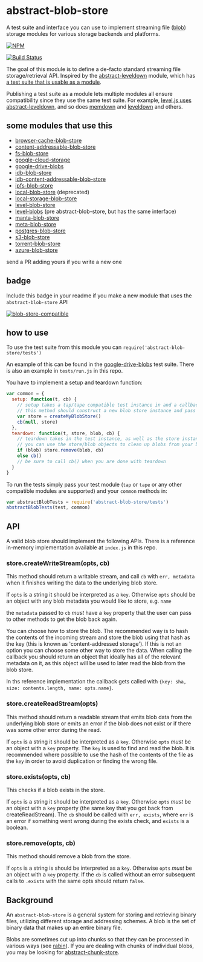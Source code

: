 # abstract-blob-store

A test suite and interface you can use to implement streaming file ([blob](http://en.wikipedia.org/wiki/Binary_large_object)) storage modules for various storage backends and platforms.

[![NPM](https://nodei.co/npm/abstract-blob-store.png)](https://nodei.co/npm/abstract-blob-store/)

[![Build Status](http://img.shields.io/travis/maxogden/abstract-blob-store.svg?style=flat)](https://travis-ci.org/maxogden/abstract-blob-store)

The goal of this module is to define a de-facto standard streaming file storage/retrieval API. Inspired by the [abstract-leveldown](https://github.com/rvagg/abstract-leveldown) module, which has [a test suite that is usable as a module](https://github.com/rvagg/abstract-leveldown/tree/master/abstract).

Publishing a test suite as a module lets multiple modules all ensure compatibility since they use the same test suite. For example, [level.js uses abstract-leveldown](https://github.com/maxogden/level.js/blob/master/test/test.js), and so does [memdown](https://github.com/rvagg/memdown/blob/master/test.js) and [leveldown](https://github.com/rvagg/node-leveldown/blob/master/test/close-test.js) and others.

## some modules that use this

- [browser-cache-blob-store](https://github.com/gmaclennan/browser-cache-blob-store)
- [content-addressable-blob-store](https://github.com/mafintosh/content-addressable-blob-store)
- [fs-blob-store](https://github.com/mafintosh/fs-blob-store)
- [google-cloud-storage](https://github.com/maxogden/google-cloud-storage)
- [google-drive-blobs](https://github.com/maxogden/google-drive-blobs)
- [idb-blob-store](https://github.com/substack/idb-blob-store)
- [idb-content-addressable-blob-store](https://github.com/substack/idb-content-addressable-blob-store)
- [ipfs-blob-store](https://github.com/ipfs/ipfs-blob-store)
- [local-blob-store](https://github.com/maxogden/local-blob-store) (deprecated)
- [local-storage-blob-store](https://github.com/xicombd/local-storage-blob-store)
- [level-blob-store](https://github.com/diasdavid/level-blob-store)
- [level-blobs](https://github.com/mafintosh/level-blobs) (pre abstract-blob-store, but has the same interface)
- [manta-blob-store](https://github.com/klokoy/manta-blob-store)
- [meta-blob-store](https://github.com/bengl/meta-blob-store)
- [postgres-blob-store](https://github.com/finnp/postgres-blob-store)
- [s3-blob-store](https://github.com/jb55/s3-blob-store)
- [torrent-blob-store](https://github.com/mafintosh/torrent-blob-store)
- [azure-blob-store](https://github.com/svnlto/azure-blob-store)

send a PR adding yours if you write a new one

## badge

Include this badge in your readme if you make a new module that uses the `abstract-blob-store` API

[![blob-store-compatible](badge.png)](https://github.com/maxogden/abstract-blob-store)

## how to use

To use the test suite from this module you can `require('abstract-blob-store/tests')`

An example of this can be found in the [google-drive-blobs](https://github.com/maxogden/google-drive-blobs/blob/master/test.js) test suite. There is also an example in `tests/run.js` in this repo.

You have to implement a setup and teardown function:

```js
var common = {
  setup: function(t, cb) {
    // setup takes a tap/tape compatible test instance in and a callback
    // this method should construct a new blob store instance and pass it to the callback:
    var store = createMyBlobStore()
    cb(null, store)
  },
  teardown: function(t, store, blob, cb) {
    // teardown takes in the test instance, as well as the store instance and blob metadata
    // you can use the store/blob objects to clean up blobs from your blob backend, e.g.
    if (blob) store.remove(blob, cb)
    else cb()
    // be sure to call cb() when you are done with teardown
  }
}
```

To run the tests simply pass your test module (`tap` or `tape` or any other compatible modules are supported) and your `common` methods in:

```js
var abstractBlobTests = require('abstract-blob-store/tests')
abstractBlobTests(test, common)
```

## API

A valid blob store should implement the following APIs. There is a reference in-memory implementation available at `index.js` in this repo.

### store.createWriteStream(opts, cb)

This method should return a writable stream, and call `cb` with `err, metadata` when it finishes writing the data to the underlying blob store.

If `opts` is a string it should be interpreted as a `key`.
Otherwise `opts` should be an object with any blob metadata you would like to store, e.g. `name`

the `metadata` passed to `cb` *must* have a `key` property that the user can pass to other methods to get the blob back again.

You can choose how to store the blob. The recommended way is to hash the contents of the incoming stream and store the blob using that hash as the key (this is known as 'content-addressed storage'). If this is not an option you can choose some other way to store the data. When calling the callback you should return an object that ideally has all of the relevant metadata on it, as this object will be used to later read the blob from the blob store.

In ths reference implementation the callback gets called with `{key: sha, size: contents.length, name: opts.name}`.

### store.createReadStream(opts)

This method should return a readable stream that emits blob data from the underlying blob store or emits an error if the blob does not exist or if there was some other error during the read.

If `opts` is a string it should be interpreted as a `key`.
Otherwise `opts` *must* be an object with a `key` property. The `key` is used to find and read the blob. It is recommended where possible to use the hash of the contents of the file as the `key` in order to avoid duplication or finding the wrong file.

### store.exists(opts, cb)

This checks if a blob exists in the store.

If `opts` is a string it should be interpreted as a `key`.
Otherwise `opts` *must* be an object with a `key` property (the same key that you got back from createReadStream). The `cb` should be called with `err, exists`, where `err` is an error if something went wrong during the exists check, and `exists` is a boolean.

### store.remove(opts, cb)

This method should remove a blob from the store.

If `opts` is a string is should be interpreted as a `key`.
Otherwise `opts` *must* be an object with a `key` property. If the `cb` is called without an error subsequent calls to `.exists` with the same opts should return `false`.

## Background

An `abstract-blob-store` is a general system for storing and retrieving binary files, utilizing different storage and addressing schemes. A blob is the set of binary data that makes up an entire binary file.  

Blobs are sometimes cut up into chunks so that they can be processed in various ways (see [rabin](https://github.com/maxogden/rabin)).  If you are dealing with chunks of individual blobs, you may be looking for [abstract-chunk-store](https://github.com/mafintosh/abstract-chunk-store).
